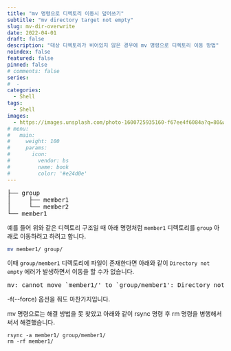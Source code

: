```yaml
---
title: "mv 명령으로 디렉토리 이동시 덮어쓰기"
subtitle: "mv directory target not empty"
slug: mv-dir-overwrite
date: 2022-04-01
draft: false
description: "대상 디렉토리가 비어있지 않은 경우에 mv 명령으로 디렉토리 이동 방법"
noindex: false
featured: false
pinned: false
# comments: false
series:
#  - 
categories:
  - Shell
tags:
  - Shell
images:
  - https://images.unsplash.com/photo-1600725935160-f67ee4f6084a?q=80&w=2940&auto=format&fit=crop
# menu:
#   main:
#     weight: 100
#     params:
#       icon:
#         vendor: bs
#         name: book
#         color: '#e24d0e'
---
```


<pre>
├── group
│     ├── member1
│     └── member2
└── member1
</pre>

예를 들어 위와 같은 디렉토리 구조일 때 아래 명령처럼 `member1` 디렉토리를 `group` 아래로 이동하려고 하려고 합니다. 

```sh
mv member1/ group/
```

이때 `group/member1` 디렉토리에 파일이 존재한다면 아래와 같이 `Directory not empty` 에러가 발생하면서 이동을 할 수가 없습니다. 

<pre>
mv: cannot move `member1/' to `group/member1': Directory not empty
</pre>

-f(--force) 옵션을 줘도 마찬가지입니다.

mv 명령으로는 해결 방법을 못 찾았고 아래와 같이 rsync 명령 후 rm 명령을 병행해서 써서 해결했습니다.

```
rsync -a member1/ group/member1/
rm -rf member1/
```


